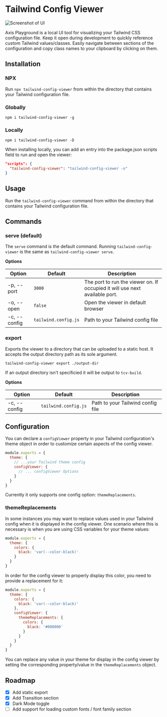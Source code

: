 # Tailwind Config Viewer

![Screenshot of UI](https://gitlab.com/cecilianpartners/axis-playground/raw/master/ui-example.jpg)

Axis Playground is a local UI tool for visualizing your Tailwind CSS configuration file. Keep it open during development to quickly reference custom Tailwind values/classes. Easily navigate between sections of the configuration and copy class names to your clipboard by clicking on them.

## Installation

### NPX
Run `npx tailwind-config-viewer` from within the directory that contains your Tailwind configuration file.

### Globally
`npm i tailwind-config-viewer -g`

### Locally
`npm i tailwind-config-viewer -D`

When installing locally, you can add an entry into the package.json scripts field to run and open the viewer:

```json
"scripts": {
  "tailwind-config-viewer": "tailwind-config-viewer -o"
}
```

## Usage

Run the `tailwind-config-viewer` command from within the directory that contains your Tailwind configuration file.

## Commands

### serve (default)

The `serve` command is the default command. Running `tailwind-config-viewer` is the same as `tailwind-config-viewer serve`.

**Options**

|Option|Default|Description|
|----|----|----|
|-p, --port|`3000`|The port to run the viewer on. If occupied it will use next available port.|
|-o, --open|`false`|Open the viewer in default browser|
|-c, --config|`tailwind.config.js`|Path to your Tailwind config file|

### export

Exports the viewer to a directory that can be uploaded to a static host. It accepts the output directory path as its sole argument.

`tailwind-config-viewer export ./output-dir`

If an output directory isn't specificied it will be output to `tcv-build`.

**Options**

|Option|Default|Description|
|----|----|----|
|-c, --config|`tailwind.config.js`|Path to your Tailwind config file|

## Configuration

You can declare a `configViewer` property in your Tailwind configuration's theme object in order to customize certain aspects of the config viewer.

```js
module.exports = {
  theme: {
    // ...your Tailwind theme config
    configViewer: {
      // ... configViewer Options
    }
  }
}
```
Currently it only supports one config option: `themeReplacements`.

### themeReplacements

In some instances you may want to replace values used in your Tailwind config when it is displayed in the config viewer. One scenario where this is necessary is when you are using CSS variables for your theme values:

```js
module.exports = {
  theme: {
    colors: {
      black: 'var(--color-black)'
    }
  }
}
```

In order for the config viewer to properly display this color, you need to provide a replacement for it:

```js
module.exports = {
  theme: {
    colors: {
      black: 'var(--color-black)'
    },
    configViewer: {
      themeReplacements: {
        colors: {
          black: '#000000'
        }
      }
    }
  }
}
```

You can replace any value in your theme for display in the config viewer by setting the corresponding property/value in the `themeReplacements` object.

## Roadmap

- [x] Add static export
- [x] Add Transition section
- [x] Dark Mode toggle
- [ ] Add support for loading custom fonts / font family section
